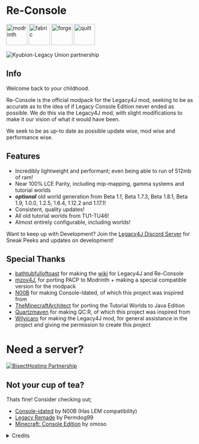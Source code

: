# Re-Console

<img alt="modrinth" height="56" src="https://cdn.jsdelivr.net/npm/@intergrav/devins-badges@3/assets/cozy/available/modrinth_vector.svg"> <img alt="fabric" height="56" src="https://cdn.jsdelivr.net/npm/@intergrav/devins-badges@3/assets/cozy/supported/fabric_vector.svg"> <img alt="forge" height="56" src="https://cdn.jsdelivr.net/npm/@intergrav/devins-badges@3/assets/cozy/unsupported/forge_vector.svg"> <img alt="quilt" height="56" src="https://cdn.jsdelivr.net/npm/@intergrav/devins-badges@3/assets/cozy/unsupported/quilt_vector.svg">




![Kyubion-Legacy Union partnership](https://cdn.modrinth.com/data/cached_images/861b84a0c4112e3f4fc745e78cc28bfcbc4beffb.png)

## Info
Welcome back to your childhood.

Re-Console is the official modpack for the Legacy4J mod, seeking to be as accurate as to the idea of if Legacy Console Edition never ended as possible.
We do this via the Legacy4J mod, with slight modifications to make it our vision of what it would have been.

We seek to be as up-to date as possible update wise, mod wise and performance wise.

## Features
- Incredibly lightweight and performant; even being able to run of 512mb of ram!
- Near 100% LCE Parity, including mip-mapping, gamma systems and tutorial worlds
- ***optional*** old world generation from Beta 1.1, Beta 1.7.3, Beta 1.8.1, Beta 1.9, 1.0.0, 1.2.5, 1.6.4, 1.12.2 and 1.17.1!
- Consistent, quality updates!
- All old tutorial worlds from TU1-TU46!
- Almost entirely configurable, including worlds!

Want to keep up with Development? Join the [Legacy4J Discord Server](https://discord.com/invite/FJVbVgT9uS) for Sneak Peeks and updates on development!

## Special Thanks
- [bathtubfulloftoast](https://modrinth.com/user/bathtubfulloftoast) for making the [wiki](https://l4j.novassite.net/) for Legacy4J and Re-Console
- [mzov4J](https://modrinth.com/user/mzov_jen), for porting PACP to Modrinth + making a special compatible version for the modpack
- [N00B](https://modrinth.com/user/n00b) for making Console-Idated, of which this project was inspired from
- [TheMinecraftArchitect](https://www.theminecraftarchitect.com/) for porting the Tutorial Worlds to Java Edition
- [Quartzmaven](https://modrinth.com/user/quartzmaven) for making QC:R, of which this project was inspired from
- [Wilyicaro](https://modrinth.com/user/wilyicaro) for making the Legacy4J mod, for general assistance in the project and giving me permission to create this project

# Need a server?
[![BisectHosting Partnership](https://www.bisecthosting.com/partners/custom-banners/d6c28caa-43a1-4d76-938a-e18c926d8d85.webp)](www.bisecthosting.com/raamviot50)


## Not your cup of tea?
Thats fine! Consider checking out;
- [Console-idated](https://modrinth.com/modpack/console-idated) by N00B (Has LEM compatibility)
- [Legacy Remade](https://modrinth.com/modpack/legacy-remade) by Permdog99
- [Minecraft: Console Edition](https://modrinth.com/modpack/consoleedition) by omoso



<details>
<summary>Credits</summary>

## Theorem
- **omoso, Lead Developer**
## Kyubion Studios
- **Wilyicaro, Developer**
- **nearznn, Manager**
## Legacy Union
- **BuddarScotchy, Playtester**
- **TheMinecraftArchitect, Playtester and Contributor**
- **Permdog99, [Legacy Mipmaps](https://modrinth.com/mod/legacy-mipmaps)**
## Other
- **mzov4J, [Programmer Art Continuation Project](https://modrinth.com/resourcepack/pacp)**
- **All the mod developers who made this project possible!**

**Re-Console runs the C2ME [Simply Optimized](https://modrinth.com/modpack/sop) configuration file***

</details>

